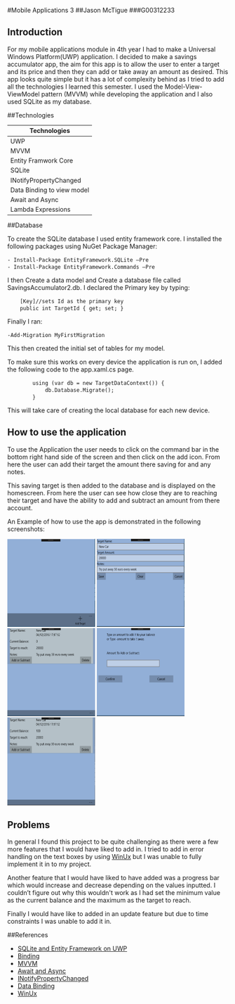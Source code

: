 #Mobile Applications 3
##Jason McTigue
###G00312233

## Introduction
For my mobile applications module in 4th year I had to make a Universal Windows Platform(UWP) application. I decided to make a savings accumulator app, the aim for this app is to allow the user to enter a target and its price and then they can add or take away an amount as desired. This app looks quite simple but it has a lot of complexity behind as I tried to add all the technologies I learned this semester. I used the Model-View-ViewModel pattern (MVVM) while developing the application and I also used SQLite as my database.


##Technologies 

| **Technologies**       | 
| -------------          |
| UWP    |
| MVVM    |
| Entity Framwork Core   |
| SQLite | 
| INotifyPropertyChanged |
| Data Binding to view model |
| Await and Async |
| Lambda Expressions |

##Database

To create the SQLite database I used entity framework core. I installed the following packages using NuGet Package Manager:

    - Install-Package EntityFramework.SQLite –Pre
    - Install-Package EntityFramework.Commands –Pre 

I then Create a data model and Create a database file called SavingsAccumulator2.db.
I declared the Primary key by typing:

        
        [Key]//sets Id as the primary key
        public int TargetId { get; set; }
        

Finally  I ran:

    -Add-Migration MyFirstMigration
    
 This then created the initial set of tables for my model.
 
 To make sure this works on every device the application is run on, I added the following code to the app.xaml.cs page.
 
            
            using (var db = new TargetDataContext()) {
                db.Database.Migrate();
            }       
            

This will take care of creating the local database for each new device.



## How to use the application
To use the Application the user needs to click on the command bar in the bottom right hand side of the screen and then click on the add icon.
From here the user can add their target the amount there saving for and any notes.

This saving target is then added to the database and is displayed on the homescreen. From here the user can see how close they are to reaching their target and have the ability to add and subtract an amount from there account.

An Example of how to use the app is demonstrated in the following screenshots:



<img src="Screenshots/Homepage.PNG" alt="home" width="200" height="200"/>
<img src="Screenshots/add_page.PNG" alt="home" width="200" height="200"/>
<img src="Screenshots/main_page.PNG" alt="home" width="200" height="200"/>
<img src="Screenshots/add.PNG" alt="home" width="200" height="200"/>
<img src="Screenshots/updated.PNG" alt="home" width="200" height="200"/>

## Problems
In general I found this project to be quite challenging as there were a few more features that I would have liked to add in.
I tried to add in error handling on the text boxes by using [WinUx](http://jamescroft.co.uk/blog/winux/adding-textbox-validation-to-your-uwp-application-with-winux/) but I was unable to fully implement it in to my project.

Another feature that I would have liked to have added was a progress bar which would increase and decrease depending on the values inputted. I couldn’t figure out why this wouldn't work as I had set the minimum value as the current balance and the maximum as the target to reach.

Finally I would have like to added in an update feature but due to time constraints I was unable to add it in.

##References
* [SQLite and Entity Framework on UWP](https://xamlbrewer.wordpress.com/2016/06/01/getting-started-with-sqlite-and-entity-framework-on-uwp/)
* [Binding](https://msdn.microsoft.com/en-us/windows/uwp/xaml-platform/x-bind-markup-extension)
* [MVVM](https://blogs.msdn.microsoft.com/johnshews_blog/2015/09/09/a-minimal-mvvm-uwp-app/)
* [Await and Async](https://channel9.msdn.com/Series/Windows-Phone-8-1-Development-for-Absolute-Beginners/Part-19-Understanding-async-and-Awaitable-Tasks)
* [INotifyPropertyChanged](https://learnwithbddevs.wordpress.com/2014/10/09/data-binding-with-inotifypropertychanged-interface/)
* [Data Binding](http://stackoverflow.com/questions/38247631/data-binding-in-uwp-user-controls-using-template-10)
* [WinUx](http://jamescroft.co.uk/blog/winux/adding-textbox-validation-to-your-uwp-application-with-winux/)
